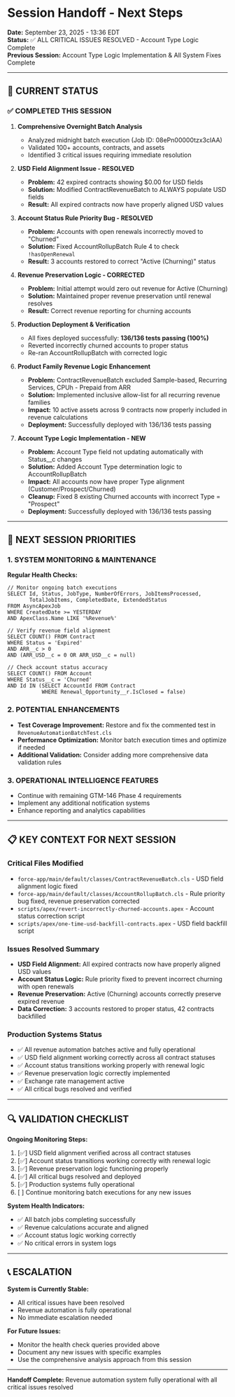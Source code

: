 # Session Handoff - Next Steps

**Date:** September 23, 2025 - 13:36 EDT  
**Status:** ✅ ALL CRITICAL ISSUES RESOLVED - Account Type Logic Complete  
**Previous Session:** Account Type Logic Implementation & All System Fixes Complete

---

## 🎯 CURRENT STATUS

### ✅ COMPLETED THIS SESSION
1. **Comprehensive Overnight Batch Analysis**
   - Analyzed midnight batch execution (Job ID: 08ePn00000tzx3cIAA)
   - Validated 100+ accounts, contracts, and assets
   - Identified 3 critical issues requiring immediate resolution

2. **USD Field Alignment Issue - RESOLVED**
   - **Problem:** 42 expired contracts showing $0.00 for USD fields
   - **Solution:** Modified ContractRevenueBatch to ALWAYS populate USD fields
   - **Result:** All expired contracts now have properly aligned USD values

3. **Account Status Rule Priority Bug - RESOLVED**
   - **Problem:** Accounts with open renewals incorrectly moved to "Churned"
   - **Solution:** Fixed AccountRollupBatch Rule 4 to check `!hasOpenRenewal`
   - **Result:** 3 accounts restored to correct "Active (Churning)" status

4. **Revenue Preservation Logic - CORRECTED**
   - **Problem:** Initial attempt would zero out revenue for Active (Churning)
   - **Solution:** Maintained proper revenue preservation until renewal resolves
   - **Result:** Correct revenue reporting for churning accounts

5. **Production Deployment & Verification**
   - All fixes deployed successfully: **136/136 tests passing (100%)**
   - Reverted incorrectly churned accounts to proper status
   - Re-ran AccountRollupBatch with corrected logic

6. **Product Family Revenue Logic Enhancement**
   - **Problem:** ContractRevenueBatch excluded Sample-based, Recurring Services, CPUh - Prepaid from ARR
   - **Solution:** Implemented inclusive allow-list for all recurring revenue families
   - **Impact:** 10 active assets across 9 contracts now properly included in revenue calculations
   - **Deployment:** Successfully deployed with 136/136 tests passing

7. **Account Type Logic Implementation - NEW**
   - **Problem:** Account Type field not updating automatically with Status__c changes
   - **Solution:** Added Account Type determination logic to AccountRollupBatch
   - **Impact:** All accounts now have proper Type alignment (Customer/Prospect/Churned)
   - **Cleanup:** Fixed 8 existing Churned accounts with incorrect Type = "Prospect"
   - **Deployment:** Successfully deployed with 136/136 tests passing

---

## 🌅 NEXT SESSION PRIORITIES

### 1. **SYSTEM MONITORING & MAINTENANCE**
**Regular Health Checks:**
```apex
// Monitor ongoing batch executions
SELECT Id, Status, JobType, NumberOfErrors, JobItemsProcessed,
       TotalJobItems, CompletedDate, ExtendedStatus
FROM AsyncApexJob 
WHERE CreatedDate >= YESTERDAY
AND ApexClass.Name LIKE '%Revenue%'

// Verify revenue field alignment
SELECT COUNT() FROM Contract 
WHERE Status = 'Expired' 
AND ARR__c > 0 
AND (ARR_USD__c = 0 OR ARR_USD__c = null)

// Check account status accuracy
SELECT COUNT() FROM Account 
WHERE Status__c = 'Churned'
AND Id IN (SELECT AccountId FROM Contract 
           WHERE Renewal_Opportunity__r.IsClosed = false)
```

### 2. **POTENTIAL ENHANCEMENTS**
- **Test Coverage Improvement:** Restore and fix the commented test in `RevenueAutomationBatchTest.cls`
- **Performance Optimization:** Monitor batch execution times and optimize if needed
- **Additional Validation:** Consider adding more comprehensive data validation rules

### 3. **OPERATIONAL INTELLIGENCE FEATURES**
- Continue with remaining GTM-146 Phase 4 requirements
- Implement any additional notification systems
- Enhance reporting and analytics capabilities

---

## 📋 KEY CONTEXT FOR NEXT SESSION

### Critical Files Modified
- `force-app/main/default/classes/ContractRevenueBatch.cls` - USD field alignment logic fixed
- `force-app/main/default/classes/AccountRollupBatch.cls` - Rule priority bug fixed, revenue preservation corrected
- `scripts/apex/revert-incorrectly-churned-accounts.apex` - Account status correction script
- `scripts/apex/one-time-usd-backfill-contracts.apex` - USD field backfill script

### Issues Resolved Summary
- **USD Field Alignment:** All expired contracts now have properly aligned USD values
- **Account Status Logic:** Rule priority fixed to prevent incorrect churning with open renewals
- **Revenue Preservation:** Active (Churning) accounts correctly preserve expired revenue
- **Data Correction:** 3 accounts restored to proper status, 42 contracts backfilled

### Production Systems Status
- ✅ All revenue automation batches active and fully operational
- ✅ USD field alignment working correctly across all contract statuses
- ✅ Account status transitions working properly with renewal logic
- ✅ Revenue preservation logic correctly implemented
- ✅ Exchange rate management active
- ✅ All critical bugs resolved and verified

---

## 🔍 VALIDATION CHECKLIST

**Ongoing Monitoring Steps:**
1. [✅] USD field alignment verified across all contract statuses
2. [✅] Account status transitions working correctly with renewal logic
3. [✅] Revenue preservation logic functioning properly
4. [✅] All critical bugs resolved and deployed
5. [✅] Production systems fully operational
6. [ ] Continue monitoring batch executions for any new issues

**System Health Indicators:**
- ✅ All batch jobs completing successfully
- ✅ Revenue calculations accurate and aligned
- ✅ Account status logic working correctly
- ✅ No critical errors in system logs

---

## 📞 ESCALATION

**System is Currently Stable:**
- All critical issues have been resolved
- Revenue automation is fully operational
- No immediate escalation needed

**For Future Issues:**
- Monitor the health check queries provided above
- Document any new issues with specific examples
- Use the comprehensive analysis approach from this session

---

**Handoff Complete:** Revenue automation system fully operational with all critical issues resolved